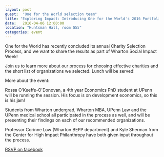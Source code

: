 ```yaml
---
layout: post
guest:  "One for the World selection team"
title: "Exploring Impact: Introducing One for the World's 2016 Portfolio"
date:   2016-04-06 12:00:00
location: "Huntsman Hall, room G55"
categories: event
---
```


One for the World has recently concluded its annual Charity Selection Process, and we want to share the results as part of Wharton Social Impact Week! 

Join us to learn more about our process for choosing effective charities and the short list of organizations we selected. Lunch will be served!

More about the event:

Rossa O'Keeffe-O'Donovan, a 4th year Economics PhD student at UPenn will be running the session. His focus is on development economics, so this is his jam!

Students from Wharton undergrad, Wharton MBA, UPenn Law and the UPenn medical school all participated in the process as well, and will be presenting their findings on each of our recommended organizations.

Professor Corinne Low (Wharton BEPP department) and Kyle Sherman from the Center for High Impact Philanthropy have both given input throughout the process.

[RSVP on facebook](https://www.facebook.com/events/123326124732709/)
